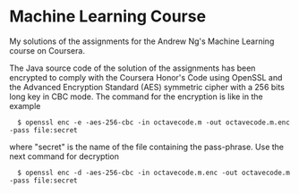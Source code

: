 Machine Learning Course
=======================

My solutions of the assignments for the Andrew Ng's Machine Learning course on Coursera.

The Java source code of the solution of the assignments has been encrypted to comply with the Coursera Honor's Code 
using OpenSSL and the Advanced Encryption Standard (AES) symmetric cipher with a 256 bits long key in CBC mode. The 
command for the encryption is like in the example

````
  $ openssl enc -e -aes-256-cbc -in octavecode.m -out octavecode.m.enc -pass file:secret

````

where "secret" is the name of the file containing the pass-phrase. Use the next command for decryption

````
  $ openssl enc -d -aes-256-cbc -in octavecode.m.enc -out octavecode.m -pass file:secret

````

